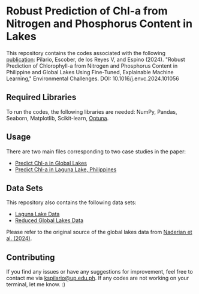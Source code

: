 # Robust Prediction of Chl-a from Nitrogen and Phosphorus Content in Lakes

This repository contains the codes associated with the following [publication](https://doi.org/10.1016/j.envc.2024.101056): Pilario, Escober, de los Reyes V, and Espino (2024). "Robust Prediction of Chlorophyll-a from Nitrogen and Phosphorus Content in Philippine and Global Lakes Using Fine-Tuned, Explainable Machine Learning," Environmental Challenges. DOI: 10.1016/j.envc.2024.101056

## Required Libraries

To run the codes, the following libraries are needed: NumPy, Pandas, Seaborn, Matplotlib, Scikit-learn, [Optuna](https://optuna.readthedocs.io/en/stable/).

## Usage
There are two main files corresponding to two case studies in the paper:
* [Predict Chl-a in Global Lakes](https://github.com/kspilario/predict_chlorophyll/blob/main/predict_global_chla.ipynb)
* [Predict Chl-a in Laguna Lake, Philippines](https://github.com/kspilario/predict_chlorophyll/blob/main/predict_laguna_chla.ipynb)

## Data Sets
This repository also contains the following data sets:
* [Laguna Lake Data](https://github.com/kspilario/predict_chlorophyll/blob/main/chlor.csv)
* [Reduced Global Lakes Data](https://github.com/kspilario/predict_chlorophyll/blob/main/reduced_global_lakes_data.csv)

Please refer to the original source of the global lakes data from [Naderian et al. (2024)](https://doi.org/10.1016/j.resconrec.2023.107401).

## Contributing
If you find any issues or have any suggestions for improvement, feel free to contact me via kspilario@up.edu.ph. If any codes are not working on your terminal, let me know. :)
